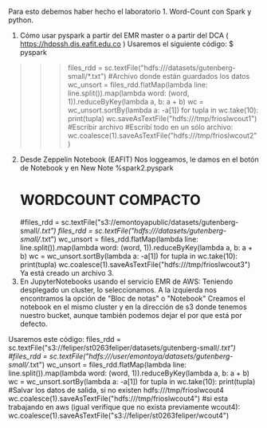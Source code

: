 Para esto debemos haber hecho el laboratorio 1.
Word-Count con Spark y python.

1. Cómo usar pyspark a partir del EMR master o a partir del DCA ( https://hdpssh.dis.eafit.edu.co )
Usaremos el siguiente código:
$ pyspark
>>> files_rdd = sc.textFile("hdfs:///datasets/gutenberg-small/*.txt") #Archivo donde están guardados los datos 
>>> wc_unsort = files_rdd.flatMap(lambda line: line.split()).map(lambda word: (word, 1)).reduceByKey(lambda a, b: a + b)
>>> wc = wc_unsort.sortBy(lambda a: -a[1])
>>> for tupla in wc.take(10):
>>>     print(tupla)
>>> wc.saveAsTextFile("hdfs:///tmp/frioslwcout1") #Escribir archivo
#Escribí todo en un sólo archivo:
>>> wc.coalesce(1).saveAsTextFile("hdfs:///tmp/frioslwcout2")


2. Desde Zeppelin Notebook (EAFIT)
Nos loggeamos, le damos en el botón de Notebook y en New Note
    %spark2.pyspark
    # WORDCOUNT COMPACTO
    #files_rdd = sc.textFile("s3://emontoyapublic/datasets/gutenberg-small/*.txt")
    files_rdd = sc.textFile("hdfs:///datasets/gutenberg-small/*.txt")
    wc_unsort = files_rdd.flatMap(lambda line: line.split()).map(lambda word: (word, 1)).reduceByKey(lambda a, b: a + b)
    wc = wc_unsort.sortBy(lambda a: -a[1])
    for tupla in wc.take(10):
        print(tupla)
    wc.coalesce(1).saveAsTextFile("hdfs:///tmp/frioslwcout3")
Ya está creado un archivo 3.
3. En JupyterNotebooks usando el servicio EMR de AWS:
Teniendo desplegado un cluster, lo seleccionamos. A la izquierda nos encontramos la opción de "Bloc de notas" o "Notebook"
Creamos el notebook en el mismo cluster y en la dirección de s3 donde tenemos nuestro bucket, aunque también podemos dejar el por que está por defecto.

Usaremos este código:
files_rdd = sc.textFile("s3://feliper/st0263feliper/datasets/gutenberg-small/*.txt")
#files_rdd = sc.textFile("hdfs:///user/emontoya/datasets/gutenberg-small/*.txt")
wc_unsort = files_rdd.flatMap(lambda line: line.split()).map(lambda word: (word, 1)).reduceByKey(lambda a, b: a + b)
wc = wc_unsort.sortBy(lambda a: -a[1])
for tupla in wc.take(10):
        print(tupla)
#Salvar los datos de salida, si no existen hdfs:///tmp/frioslwcout4
wc.coalesce(1).saveAsTextFile("hdfs:///tmp/frioslwcout4")
#si esta trabajando en aws (igual verifique que no exista previamente wcout4):
wc.coalesce(1).saveAsTextFile("s3://feliper/st0263feliper/wcout4")
